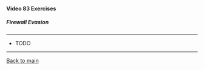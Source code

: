 #### Video 83 Exercises

##### Firewall Evasion

---

- TODO

---

[Back to main](https://github.com/rot0xd/CBTNuggets/blob/master/CEHv9/README.md)

